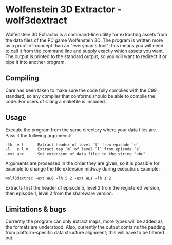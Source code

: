 Wolfenstein 3D Extractor - wolf3dextract
========================================

Wolfenstein 3D Extractor is a command-line utility for extracting assets from the data files of the PC game Wolfenstein 3D.
The program is written more as a proof-of-concept than an "everyman's tool"; this means you will need to call it from the
command line and supply exactly which assets you want. The output is printed to the standard output, so you will want to
redirect it or pipe it into another program.

Compiling
---------
Care has been taken to make sure the code fully complies with the C99 standard, so any compiler that conforms should be able
to compile the code. For users of Clang a makefile is included.

Usage
-----
Execute the program from the same directory where your data files are. Pass it the folliwing argumenst:

	-lh  e l      Extract header of level `l` from episode `e`
	-l   e l m    Extract map `m` of level `l` from episode `e`
	-ext abc      Set extension of data files to the string "abc"
	
Arguments are processed in the order they are given, so it is possible for example to change the file extension midway
during execution. Example:

	wolf3dextrac -ext WL6 -lh 5 2 -ext WL1 -lh 1 2

Extracts first the header of episode 5, level 2 from the registered version, then episode 1, level 2 from the shareware version.

Limitations & bugs
------------------
Currently the program can only extract maps, more types will be added as the formats are understood. Also, currently the
output contains the padding from platform-specific data structure alignment; this will have to be filtered out.
